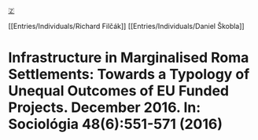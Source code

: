 [🇿](zotero://select/library/items/QPWDCCNJ)

[[Entries/Individuals/Richard Filčák]] [[Entries/Individuals/Daniel Škobla]] 
# Infrastructure in Marginalised Roma Settlements: Towards a Typology of Unequal Outcomes of EU Funded Projects. December 2016. In: Sociológia 48(6):551-571 (2016)

